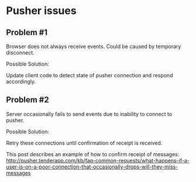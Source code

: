 # Pusher issues

## Problem #1

Browser does not always receive events. Could be caused by temporary disconnect.

Possible Solution:

Update client code to detect state of pusher connection and respond accordingly.

## Problem #2

Server occasionally fails to send events due to inability to connect to pusher.

Possible Solution:

Retry these connections until confirmation of receipt is received.

This post describes an example of how to confirm receipt of messages:
http://pusher.tenderapp.com/kb/faq-common-requests/what-happens-if-a-user-is-on-a-poor-connection-that-occasionally-drops-will-they-miss-messages
